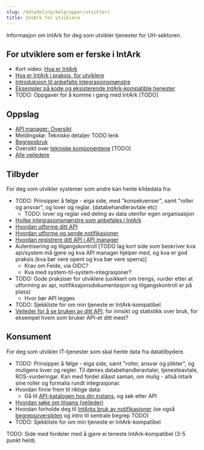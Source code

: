 ```yaml
---
slug: /datadeling/malgrupper/utvikler/
title: IntArk for utviklere
---
```


Informasjon om IntArk for deg som utvikler tjenester for UH-sektoren.



<div class="vrtx-row">
 <div class="vrtx-box">
<h2>For utviklere som er ferske i IntArk</h2> <div class="vrtx-box-content">
<ul>
<li class="elm-has-own-text">Kort video: <a href="/docs/datadeling/hva-er/">Hva er IntArk</a></li>
<li class="elm-has-own-text"><a href="/docs/datadeling/malgrupper/utvikler/intro">Hva er IntArk i praksis, for utviklere</a></li>
<li class="elm-has-own-text"><a href="/docs/datadeling/god-praksis/integrasjonsmonster">Introduksjon til anbefalte integrasjonsmønstre</a></li>
<li class="elm-has-own-text"><a href="/docs/datadeling/kode">Eksempler på kode og eksisterende IntArk-kompatible tjenester</a></li>
<li class="elm-has-own-text">TODO: Oppgaver for å komme i gang med IntArk [TODO]</li>
</ul>

</div>
 </div>
 <div class="vrtx-box">
<h2>Oppslag</h2> <div class="vrtx-box-content">
<ul>
<li><a href="/docs/datadeling/teknisk-plattform/oversikt">API manager: Oversikt</a></li>
<li>Meldingskø: Tekniske detaljer TODO lenk</li>
<li><a href="/docs/datadeling/begreper/">Begrepsbruk</a></li>
<li class="elm-has-own-text">Oversikt over <a href="/docs/datadeling/teknisk-plattform/">tekniske komponentene</a> [TODO]</li>
<li class="elm-has-own-text"><a href="/docs/datadeling/veiledere">Alle veiledere</a></li>
</ul>

</div>
 </div>
</div>

<div class="vrtx-row">
 <div class="vrtx-box">
<h2>Tilbyder</h2> <div class="vrtx-box-content">
<p>For deg som utvikler systemer som andre kan hente kildedata fra:</p>
<ul>
<li>TODO: Prinsipper å følge - eiga side, med "konsekvenser", samt "roller og ansvar", og lover og reglar. (databehandleravtale etc)
		<ul>
<li>TODO: lover og reglar ved deling av data utenfor egen organisasjon</li>
</ul>
</li>
<li><a href="/docs/datadeling/god-praksis/integrasjonsmonster">Hvilke integrasjonsmønstre som anbefales i IntArk</a></li>
<li><a href="/docs/datadeling/god-praksis/api-design">Hvordan utforme ditt API</a></li>
<li><a href="/docs/datadeling/god-praksis/notifikasjonsdesign">Hvordan utforme og sende notifikasjoner</a></li>
<li><a href="/docs/datadeling/veiledere/api-manager/api-manager-registrere-enkelt-api">Hvordan registrere ditt API i API manager</a></li>
<li>Autentisering og tilgangskontroll [TODO lag kort side som beskriver kva api/system må gjere og kva API manager hjelper med, og kva er god praksis (kva bør vere opent og kva bør vere sperra)]
		<ul>
<li>Krav om Feide, via OIDC?</li>
<li>Kva med system-til-system-integrasjoner?</li>
</ul>
</li>
<li>TODO: Gode praksiser for utviklere (usikkert om trengs, vurder etter at utforming av api, notifiksajonsdokumentasjon og tilgangskontroll er på plass)
		<ul>
<li>Hvor bør API legges</li>
</ul>
</li>
<li>TODO: Sjekkliste for om min tjeneste er IntArk-kompatibel</li>
<li><a href="/docs/datadeling/veiledere/api-manager/se-bruk-av-api">Veileder for å se bruken av ditt API</a>, for innsikt og statistikk over bruk, for eksempel hvem som bruker API-et ditt mest?</li>
</ul>

</div>
 </div>
 <div class="vrtx-box">
<h2>Konsument</h2> <div class="vrtx-box-content">
<p>For deg som utvikler IT-tjenester som skal hente data fra datatilbydere.</p>
<ul>
<li>TODO: Prinsipper å følge - eiga side, samt "roller, ansvar og plikter", og muligens lover og regler. Til dømes databehandleravtaler, tjenesteavtale, ROS-vurderingar. Kan med fordel slåast saman, om mulig - altså intark sine roller og formalia rundt integrasjonar.</li>
<li>Hvordan finne frem til riktige data:
		<ul>
<li>Gå til <a href="/docs/datadeling/teknisk-plattform/oversikt">API-katalogen hos din instans</a>, og søk etter API</li>
</ul>
</li>
<li><a href="/docs/datadeling/veiledere/api-manager/api-manager-be-om-tilgang">Hvordan søke om tilgang (veileder)</a></li>
<li>Hvordan forholde deg til <a href="/docs/datadeling/god-praksis/notifikasjonsdesign">IntArks bruk av notifikasjoner</a> (se også <a href="/docs/datadeling/begreper">begrepsoversikten</a> og intro til sentrale begrep TODO)</li>
<li>TODO: Sjekkliste for om min tjeneste er IntArk-kompatibel</li>
</ul>
<p>TODO: Side med fordeler med å gjere ei teneste IntArk-kompatibel (3-5 punkt held).</p>

</div>
 </div>
</div>

